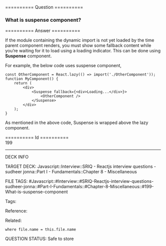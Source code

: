 ========== Question ==========  

### What is suspense component?  

========== Answer ==========  

If the module containing the dynamic import is not yet loaded by the time parent component renders, you must show some fallback content while you’re waiting for it to load using a loading indicator. This can be done using **Suspense** component.

For example, the below code uses suspense component,

<!-- codeblock-start -->
<pre><code class="hljs language-javascript"><span class="hljs-keyword">const</span> <span class="hljs-title class_">OtherComponent</span> = <span class="hljs-title class_">React</span>.<span class="hljs-title function_">lazy</span>(<span class="hljs-function">() =></span> <span class="hljs-keyword">import</span>(<span class="hljs-string">'./OtherComponent'</span>));
<span class="hljs-keyword">function</span> <span class="hljs-title function_">MyComponent</span>(<span class="hljs-params"></span>) {
    <span class="hljs-keyword">return</span> (
        <span class="xml"><span class="hljs-tag">&#x3C;<span class="hljs-name">div</span>></span>
            <span class="hljs-tag">&#x3C;<span class="hljs-name">Suspense</span> <span class="hljs-attr">fallback</span>=<span class="hljs-string">{</span>&#x3C;<span class="hljs-attr">div</span>></span>Loading...<span class="hljs-tag">&#x3C;/<span class="hljs-name">div</span>></span>}>
                <span class="hljs-tag">&#x3C;<span class="hljs-name">OtherComponent</span> /></span>
            <span class="hljs-tag">&#x3C;/<span class="hljs-name">Suspense</span>></span>
        <span class="hljs-tag">&#x3C;/<span class="hljs-name">div</span>></span></span>
    );
}
</code></pre>
<!-- codeblock-end -->

As mentioned in the above code, Suspense is wrapped above the lazy component.

========== Id ==========  
199

---

DECK INFO

TARGET DECK: Javascript::Interview::SRIQ - Reactjs interview questions - sudheer jonna::Part I - Fundamentals::Chapter 8 - Miscellaneous

FILE TAGS: #Javascript::#Interview::#SRIQ-Reactjs-interview-questions-sudheer-jonna::#Part-I-Fundamentals::#Chapter-8-Miscellaneous::#199-What-is-suspense-component

Tags:

Reference:

Related:

```dataview
where file.name = this.file.name
```
QUESTION STATUS: Safe to store
